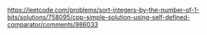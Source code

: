 https://leetcode.com/problems/sort-integers-by-the-number-of-1-bits/solutions/758095/cpp-simple-solution-using-self-defined-comparator/comments/986033
